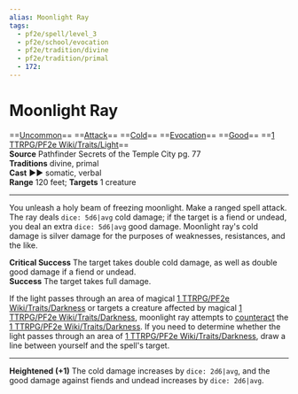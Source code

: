 ```yaml
---
alias: Moonlight Ray
tags:
  - pf2e/spell/level_3
  - pf2e/school/evocation
  - pf2e/tradition/divine
  - pf2e/tradition/primal
  - 172:
---
```


# Moonlight Ray

==[Uncommon](Uncommon.md)== ==[Attack](Attack.md)== ==[Cold](Cold.md)== ==[Evocation](Evocation.md)== ==[Good](Good.md)== ==[1 TTRPG/PF2e Wiki/Traits/Light](1%20TTRPG/PF2e%20Wiki/Traits/Light)==  
__Source__ Pathfinder Secrets of the Temple City pg. 77  
**Traditions** divine, primal  
**Cast** ►► somatic, verbal  
**Range** 120 feet; **Targets** 1 creature

---

You unleash a holy beam of freezing moonlight. Make a ranged spell attack. The ray deals `dice: 5d6|avg` cold damage; if the target is a fiend or undead, you deal an extra `dice: 5d6|avg` good damage. Moonlight ray's cold damage is silver damage for the purposes of weaknesses, resistances, and the like.

**Critical Success** The target takes double cold damage, as well as double good damage if a fiend or undead.  
**Success** The target takes full damage.

If the light passes through an area of magical [1 TTRPG/PF2e Wiki/Traits/Darkness](1%20TTRPG/PF2e%20Wiki/Traits/Darkness) or targets a creature affected by magical [1 TTRPG/PF2e Wiki/Traits/Darkness](1%20TTRPG/PF2e%20Wiki/Traits/Darkness), moonlight ray attempts to [counteract](Counteracting.md) the [1 TTRPG/PF2e Wiki/Traits/Darkness](1%20TTRPG/PF2e%20Wiki/Traits/Darkness). If you need to determine whether the light passes through an area of [1 TTRPG/PF2e Wiki/Traits/Darkness](1%20TTRPG/PF2e%20Wiki/Traits/Darkness), draw a line between yourself and the spell's target.

<hr>

**Heightened (+1)** The cold damage increases by `dice: 2d6|avg`, and the good damage against fiends and undead increases by `dice: 2d6|avg`.
